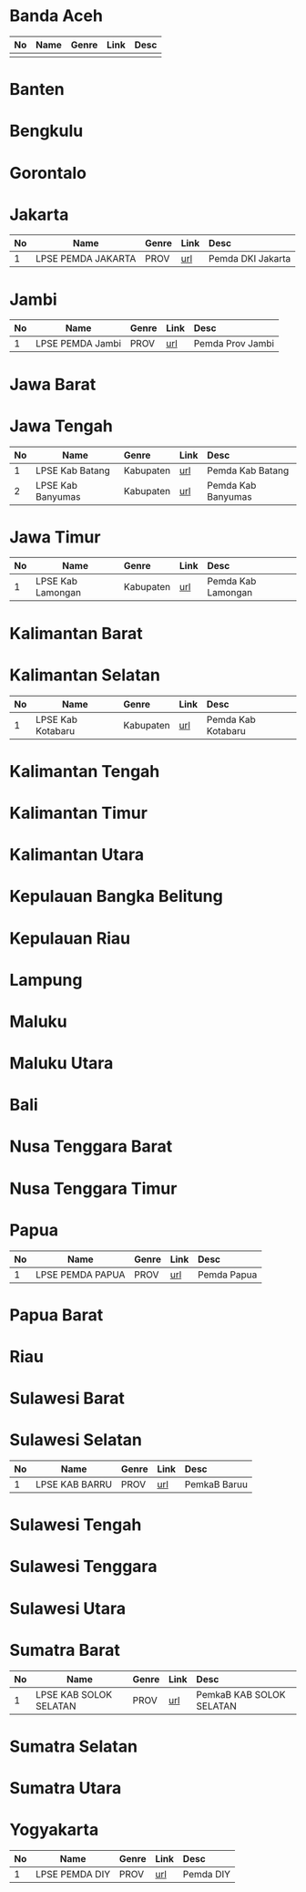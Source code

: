 # Banda Aceh
| No | Name    |Genre | Link   | Desc |
| -- | ------- | :----- | :----- |  :----- |  
| | | | | |


# Banten


# Bengkulu


# Gorontalo


# Jakarta
| No | Name    |Genre | Link   | Desc |
| -- | ------- | :----- | :----- |  :----- |  
| 1 | LPSE PEMDA JAKARTA | PROV | [url](https://lpse.jakarta.go.id/eproc4)| Pemda DKI Jakarta|


# Jambi
| No | Name    |Genre | Link   | Desc |
| -- | ------- | :----- | :----- |  :----- |  
| 1 | LPSE PEMDA Jambi | PROV | [url](http://lpse.jambiprov.go.id/eproc4/)| Pemda Prov Jambi|


# Jawa Barat


# Jawa Tengah
| No | Name    |Genre | Link   | Desc |
| -- | ------- | :----- | :----- |  :----- |  
| 1 | LPSE Kab Batang | Kabupaten | [url](http://lpse.batangkab.go.id/eproc4) | Pemda Kab Batang |
| 2 | LPSE Kab Banyumas | Kabupaten | [url](lpse.banyumaskab.go.id) | Pemda Kab Banyumas |



# Jawa Timur
| No | Name    |Genre | Link   | Desc |
| -- | ------- | :----- | :----- |  :----- |  
| 1 | LPSE Kab Lamongan | Kabupaten | [url](http://lpse.lamongankab.go.id/eproc/) | Pemda Kab Lamongan |


# Kalimantan Barat


# Kalimantan Selatan
| No | Name    |Genre | Link   | Desc |
| -- | ------- | :----- | :----- |  :----- |  
| 1 | LPSE Kab Kotabaru | Kabupaten | [url](https://lpse.kotabaru.web.id) | Pemda Kab Kotabaru |


# Kalimantan Tengah


# Kalimantan Timur


# Kalimantan Utara


# Kepulauan Bangka Belitung


# Kepulauan Riau


# Lampung


# Maluku


# Maluku Utara


# Bali


# Nusa Tenggara Barat


# Nusa Tenggara Timur


# Papua
| No | Name    |Genre | Link   | Desc |
| -- | ------- | :----- | :----- |  :----- |  
| 1 | LPSE PEMDA PAPUA | PROV | [url](https://lpse.papua.go.id/eproc4)| Pemda Papua|

# Papua Barat


# Riau


# Sulawesi Barat



# Sulawesi Selatan
| No | Name    |Genre | Link   | Desc |
| -- | ------- | :----- | :----- |  :----- |  
| 1 | LPSE KAB BARRU | PROV | [url](lpse.barrukab.go.id)| PemkaB Baruu|

# Sulawesi Tengah


# Sulawesi Tenggara


# Sulawesi Utara


# Sumatra Barat
| No | Name    |Genre | Link   | Desc |
| -- | ------- | :----- | :----- |  :----- |  
| 1 | LPSE KAB SOLOK SELATAN | PROV | [url](http://www.lpse.solselkab.go.id/eproc4)| PemkaB KAB SOLOK SELATAN|

# Sumatra Selatan


# Sumatra Utara


# Yogyakarta
| No | Name    |Genre | Link   | Desc |
| -- | ------- | :----- | :----- |  :----- |  
| 1 | LPSE PEMDA DIY | PROV | [url](https://lpse.jogjaprov.go.id/eproc4/)| Pemda DIY|
